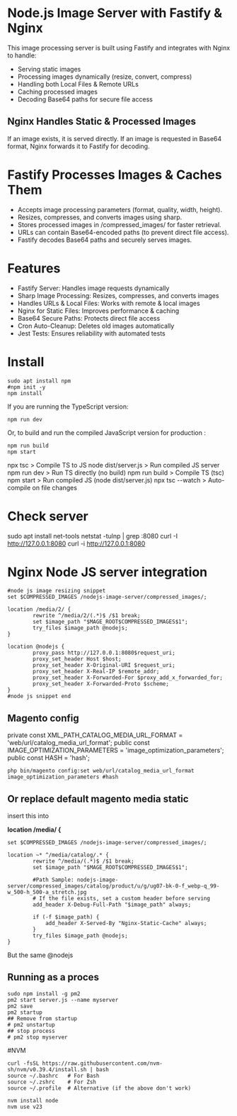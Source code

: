 # Node.js Image Server with Fastify & Nginx
This image processing server is built using Fastify and integrates with Nginx to handle:

* Serving static images
* Processing images dynamically (resize, convert, compress)
* Handling both Local Files & Remote URLs
* Caching processed images
* Decoding Base64 paths for secure file access

## Nginx Handles Static & Processed Images
If an image exists, it is served directly.
If an image is requested in Base64 format, Nginx forwards it to Fastify for decoding.

# Fastify Processes Images & Caches Them
* Accepts image processing parameters (format, quality, width, height).
* Resizes, compresses, and converts images using sharp.
* Stores processed images in /compressed_images/ for faster retrieval.
* URLs can contain Base64-encoded paths (to prevent direct file access).
* Fastify decodes Base64 paths and securely serves images.

# Features
 - Fastify Server: Handles image requests dynamically
 - Sharp Image Processing: Resizes, compresses, and converts images
 - Handles URLs & Local Files: Works with remote & local images
 - Nginx for Static Files: Improves performance & caching
 - Base64 Secure Paths: Protects direct file access
 - Cron Auto-Cleanup: Deletes old images automatically
 - Jest Tests: Ensures reliability with automated tests

# Install 

```
sudo apt install npm
#npm init -y
npm install

```

If you are running the TypeScript version:

```
npm run dev
```
Or, to build and run the compiled JavaScript version for production :
```
npm run build
npm start
```

npx tsc > Compile TS to JS
node dist/server.js	> Run compiled JS server
npm run dev	> Run TS directly (no build)
npm run build > Compile TS (tsc)
npm start >	Run compiled JS (node dist/server.js)
npx tsc --watch	> Auto-compile on file changes

# Check server 
sudo apt install net-tools
netstat -tulnp | grep :8080
curl -I http://127.0.0.1:8080
curl -i http://127.0.0.1:8080

# Nginx Node JS server integration

```
#node js image resizing snippet
set $COMPRESSED_IMAGES /nodejs-image-server/compressed_images/;

location /media/2/ {
        rewrite ^/media/2/(.*)$ /$1 break;
        set $image_path "$MAGE_ROOT$COMPRESSED_IMAGES$1";
        try_files $image_path @nodejs;
}

location @nodejs {
        proxy_pass http://127.0.0.1:8080$request_uri;
        proxy_set_header Host $host;
        proxy_set_header X-Original-URI $request_uri;
        proxy_set_header X-Real-IP $remote_addr;
        proxy_set_header X-Forwarded-For $proxy_add_x_forwarded_for;
        proxy_set_header X-Forwarded-Proto $scheme;
}
#node js snippet end
```

## Magento config 
private const XML_PATH_CATALOG_MEDIA_URL_FORMAT = 'web/url/catalog_media_url_format';
public const IMAGE_OPTIMIZATION_PARAMETERS = 'image_optimization_parameters';
public const HASH = 'hash';
```
php bin/magento config:set web/url/catalog_media_url_format image_optimization_parameters #hash
```
## Or replace default magento media static
insert this into <br>

**location /media/ {**

```
set $COMPRESSED_IMAGES /nodejs-image-server/compressed_images/;

location ~* ^/media/catalog/.* {
        rewrite ^/media/(.*)$ /$1 break;
        set $image_path "$MAGE_ROOT$COMPRESSED_IMAGES$1";
        
        #Path Sample: nodejs-image-server/compressed_images/catalog/product/u/g/ug07-bk-0-f_webp-q_99-w_500-h_500-a_stretch.jpg
        # If the file exists, set a custom header before serving
        add_header X-Debug-Full-Path "$image_path" always;

        if (-f $image_path) {
            add_header X-Served-By "Nginx-Static-Cache" always;
        }
        try_files $image_path @nodejs;
}
````

But the same @nodejs

## Running as a proces
```
sudo npm install -g pm2
pm2 start server.js --name myserver
pm2 save
pm2 startup
## Remove from startup
# pm2 unstartup 
## stop process
# pm2 stop myserver
```

#NVM 
```
curl -fsSL https://raw.githubusercontent.com/nvm-sh/nvm/v0.39.4/install.sh | bash
source ~/.bashrc   # For Bash
source ~/.zshrc    # For Zsh
source ~/.profile  # Alternative (if the above don't work)

nvm install node
nvm use v23
```